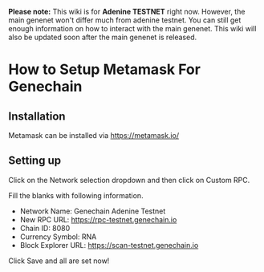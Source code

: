 **Please note:** This wiki is for **Adenine TESTNET** right now. However, the main genenet won't differ much from adenine testnet. You can still get enough information on how to interact with the main genenet. This wiki will also be updated soon after the main genenet is released.

# How to Setup Metamask For Genechain

## Installation
Metamask can be installed via https://metamask.io/

## Setting up
Click on the Network selection dropdown and then click on Custom RPC.

Fill the blanks with following information.

* Network Name: Genechain Adenine Testnet
* New RPC URL: https://rpc-testnet.genechain.io
* Chain ID: 8080
* Currency Symbol: RNA
* Block Explorer URL: https://scan-testnet.genechain.io

Click Save and all are set now!